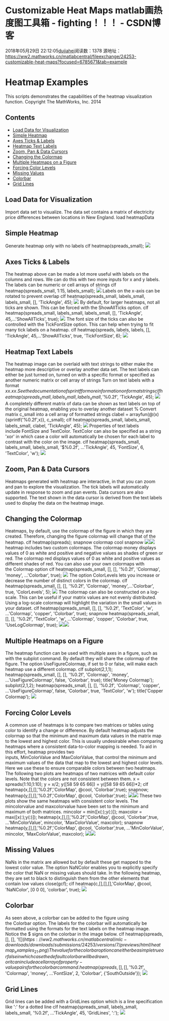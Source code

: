 # Customizable Heat Maps  matlab画热度图工具箱 - fighting！！！ - CSDN博客
2018年05月29日 22:12:05[dujiahei](https://me.csdn.net/dujiahei)阅读数：1378
源地址：https://ww2.mathworks.cn/matlabcentral/fileexchange/24253-customizable-heat-maps?focused=6785671&tab=example
# Heatmap Examples
This scripts demonstrates the capabilities of the heatmap visualization function.
Copyright The MathWorks, Inc. 2014
## Contents
- [Load Data for Visualization](https://ww2.mathworks.cn/matlabcentral/mlc-downloads/downloads/submissions/24253/versions/7/previews/html/heatmap_examples.html?access_key=#1)
- [Simple Heatmap](https://ww2.mathworks.cn/matlabcentral/mlc-downloads/downloads/submissions/24253/versions/7/previews/html/heatmap_examples.html?access_key=#2)
- [Axes Ticks & Labels](https://ww2.mathworks.cn/matlabcentral/mlc-downloads/downloads/submissions/24253/versions/7/previews/html/heatmap_examples.html?access_key=#3)
- [Heatmap Text Labels](https://ww2.mathworks.cn/matlabcentral/mlc-downloads/downloads/submissions/24253/versions/7/previews/html/heatmap_examples.html?access_key=#7)
- [Zoom, Pan & Data Cursors](https://ww2.mathworks.cn/matlabcentral/mlc-downloads/downloads/submissions/24253/versions/7/previews/html/heatmap_examples.html?access_key=#11)
- [Changing the Colormap](https://ww2.mathworks.cn/matlabcentral/mlc-downloads/downloads/submissions/24253/versions/7/previews/html/heatmap_examples.html?access_key=#12)
- [Multiple Heatmaps on a Figure](https://ww2.mathworks.cn/matlabcentral/mlc-downloads/downloads/submissions/24253/versions/7/previews/html/heatmap_examples.html?access_key=#16)
- [Forcing Color Levels](https://ww2.mathworks.cn/matlabcentral/mlc-downloads/downloads/submissions/24253/versions/7/previews/html/heatmap_examples.html?access_key=#17)
- [Missing Values](https://ww2.mathworks.cn/matlabcentral/mlc-downloads/downloads/submissions/24253/versions/7/previews/html/heatmap_examples.html?access_key=#20)
- [Colorbar](https://ww2.mathworks.cn/matlabcentral/mlc-downloads/downloads/submissions/24253/versions/7/previews/html/heatmap_examples.html?access_key=#21)
- [Grid Lines](https://ww2.mathworks.cn/matlabcentral/mlc-downloads/downloads/submissions/24253/versions/7/previews/html/heatmap_examples.html?access_key=#23)
## Load Data for Visualization
Import data set to visualize. The data set contains a matrix of electricity price differences between locations in New England.
load heatmapData
## Simple Heatmap
Generate heatmap only with no labels
clf
heatmap(spreads_small);
![](https://ww2.mathworks.cn/matlabcentral/mlc-downloads/downloads/submissions/24253/versions/7/previews/html/heatmap_examples_01.png)
## Axes Ticks & Labels
The heatmap above can be made a lot more useful with labels on the columns and rows. We can do this with two more inputs for x and y labels. The labels can be numeric or cell arrays of strings
clf
heatmap(spreads_small, 1:15, labels_small);
![](https://ww2.mathworks.cn/matlabcentral/mlc-downloads/downloads/submissions/24253/versions/7/previews/html/heatmap_examples_02.png)
Labels on the x-axis can be rotated to prevent overlap
clf
heatmap(spreads_small, labels_small, labels_small, [], 'TickAngle', 45);
![](https://ww2.mathworks.cn/matlabcentral/mlc-downloads/downloads/submissions/24253/versions/7/previews/html/heatmap_examples_03.png)
By default, for larger heatmaps, not all ticks are shown. This can be forced with the ShowAllTicks option.
clf
heatmap(spreads_small, labels_small, labels_small, [], 'TickAngle', 45,...'ShowAllTicks', true);
![](https://ww2.mathworks.cn/matlabcentral/mlc-downloads/downloads/submissions/24253/versions/7/previews/html/heatmap_examples_04.png)
The font size of the ticks can also be controlled with the TickFontSize option. This can help when trying to fit many tick labels on a heatmap.
clf
heatmap(spreads, labels, labels, [], 'TickAngle', 45,...'ShowAllTicks', true, 'TickFontSize', 6);
![](https://ww2.mathworks.cn/matlabcentral/mlc-downloads/downloads/submissions/24253/versions/7/previews/html/heatmap_examples_05.png)
## Heatmap Text Labels
The heatmap image can be overlaid with text strings to either make the heatmap more descriptive or overlay another data set. The text labels can either be just turned on, turned on with a specific format or specified as another numeric matrix or cell array of strings
Turn on text labels with a format $xx.xx. See the documentation of sprintf for more information on format strings
clf
heatmap(spreads_small, labels_small, labels_small, '$%0.2f', 'TickAngle', 45);
![](https://ww2.mathworks.cn/matlabcentral/mlc-downloads/downloads/submissions/24253/versions/7/previews/html/heatmap_examples_06.png)
A completely different matrix of data can be shown as text labels on top of the original heatmap, enabling you to overlay another dataset
% Convert matrix c_small into a cell array of formatted strings
clabel = arrayfun(@(x){sprintf('%0.2f',x)}, c_small);
clf
heatmap(spreads_small, labels_small, labels_small, clabel, 'TickAngle', 45);
![](https://ww2.mathworks.cn/matlabcentral/mlc-downloads/downloads/submissions/24253/versions/7/previews/html/heatmap_examples_07.png)
Properties of text labels include FontSize and TextColor. TextColor can also be specified as a string 'xor' in which case a color will automatically be chosen for each label to contrast with the color on the image.
clf
heatmap(spreads_small, labels_small, labels_small, '$%0.2f', ...'TickAngle', 45, 'FontSize', 6, 'TextColor', 'w');
![](https://ww2.mathworks.cn/matlabcentral/mlc-downloads/downloads/submissions/24253/versions/7/previews/html/heatmap_examples_08.png)
## Zoom, Pan & Data Cursors
Heatmaps generated with heatmap are interactive, in that you can zoom and pan to explore the visualization. The tick labels will automatically update in response to zoom and pan events. Data cursors are also supported. The text shown in the data cursor is derived from the text labels used to display the data on the heatmap image.
## Changing the Colormap
Heatmaps, by default, use the colormap of the figure in which they are created. Therefore, changing the figure colormap will change that of the heatmap.
clf
heatmap(spreads);
snapnow
colormap cool
snapnow
![](https://ww2.mathworks.cn/matlabcentral/mlc-downloads/downloads/submissions/24253/versions/7/previews/html/heatmap_examples_09.png)![](https://ww2.mathworks.cn/matlabcentral/mlc-downloads/downloads/submissions/24253/versions/7/previews/html/heatmap_examples_10.png)
heatmap includes two custom colormaps. The colormap money displays values of 0 as white and positive and negative values as shades of green or red. The colormap red displays values of 0 as white and positive values as different shades of red. You can also use your own colormaps with the Colormap option
clf
heatmap(spreads_small, [], [], '%0.2f', 'Colormap', 'money', ...'Colorbar', true);
![](https://ww2.mathworks.cn/matlabcentral/mlc-downloads/downloads/submissions/24253/versions/7/previews/html/heatmap_examples_11.png)
The option ColorLevels lets you increase or decrease the number of distinct colors in the colormap.
clf
heatmap(spreads_small, [], [], '%0.2f', 'Colormap', 'money',...'Colorbar', true, 'ColorLevels', 5);
![](https://ww2.mathworks.cn/matlabcentral/mlc-downloads/downloads/submissions/24253/versions/7/previews/html/heatmap_examples_12.png)
The colormap can also be constructed on a log-scale. This can be useful if your matrix values are not evenly distributed. Using a log-scale colormap will highlight the variation in the small values in your dataset.
clf
heatmap(spreads_small, [], [], '%0.2f', 'TextColor', 'w', ...'Colormap', 'copper', 'Colorbar', true);
snapnow
heatmap(spreads_small, [], [], '%0.2f', 'TextColor', 'w', ...'Colormap', 'copper', 'Colorbar', true, 'UseLogColormap', true);
![](https://ww2.mathworks.cn/matlabcentral/mlc-downloads/downloads/submissions/24253/versions/7/previews/html/heatmap_examples_13.png)![](https://ww2.mathworks.cn/matlabcentral/mlc-downloads/downloads/submissions/24253/versions/7/previews/html/heatmap_examples_14.png)
## Multiple Heatmaps on a Figure
The heatmap function can be used with multiple axes in a figure, such as with the subplot command. By default they will share the colormap of the figure. The option UseFigureColormap, if set to 0 or false, will make each heatmap use a different colormap.
clf
subplot(2,1,1);
heatmap(spreads_small, [], [], '%0.2f', 'Colormap', 'money', ...'UseFigureColormap', false, 'Colorbar', true);
title('Money Colormap');
subplot(2,1,2);
heatmap(spreads_small, [], [], '%0.2f', 'Colormap', 'copper', ...'UseFigureColormap', false, 'Colorbar', true, 'TextColor', 'w');
title('Copper Colormap');
![](https://ww2.mathworks.cn/matlabcentral/mlc-downloads/downloads/submissions/24253/versions/7/previews/html/heatmap_examples_15.png)
## Forcing Color Levels
A common use of heatmaps is to compare two matrices or tables using color to identify a change or difference. By default heatmap adjusts the colormap so that the minimum and maximum data values in the matrix map to the lowest and highest color. This is usually undesirable when comparing heatmaps where a consistent data-to-color mapping is needed. To aid in this effort, heatmap provides two inputs, MinColorValue and MaxColorValue, that control the minimum and maximum values of the data that map to the lowest and highest color levels. Here we use these to ensure comparable colors between two heatmaps.
The following two plots are heatmaps of two matrices with default color levels. Note that the colors are not consistent between them.
x = spreads(1:10,1:10);
y = x/2;
y([58 59 65 66]) = y([58 59 65 66])*2;
clf
heatmap(x,[],[],'%0.2f','ColorMap', @cool, 'Colorbar',true);
snapnow;
heatmap(y,[],[],'%0.2f','ColorMap', @cool, 'Colorbar',true);
![](https://ww2.mathworks.cn/matlabcentral/mlc-downloads/downloads/submissions/24253/versions/7/previews/html/heatmap_examples_16.png)![](https://ww2.mathworks.cn/matlabcentral/mlc-downloads/downloads/submissions/24253/versions/7/previews/html/heatmap_examples_17.png)
These two plots show the same heatmaps with consistent color levels. The mincolorvalue and maxcolorvalue have been set to the minimum and maximum of both matrices.
mincolor = min([x(:);y(:)]);
maxcolor = max([x(:);y(:)]);
heatmap(x,[],[],'%0.2f','ColorMap', @cool, 'Colorbar',true, ...'MinColorValue', mincolor, 'MaxColorValue', maxcolor);
snapnow
heatmap(y,[],[],'%0.2f','ColorMap', @cool, 'Colorbar',true, ...'MinColorValue', mincolor, 'MaxColorValue', maxcolor);
![](https://ww2.mathworks.cn/matlabcentral/mlc-downloads/downloads/submissions/24253/versions/7/previews/html/heatmap_examples_18.png)![](https://ww2.mathworks.cn/matlabcentral/mlc-downloads/downloads/submissions/24253/versions/7/previews/html/heatmap_examples_19.png)
## Missing Values
NaNs in the matrix are allowed but by default these get mapped to the lowest color value. The option NaNColor enables you to explicitly specify the color that NaN or missing values should take. In the following heatmap, they are set to black to distinguish them from the other elements that contain low values
close(gcf); clf
heatmap(c,[],[],[],'ColorMap', @cool, 'NaNColor', [0 0 0], 'colorbar', true);
![](https://ww2.mathworks.cn/matlabcentral/mlc-downloads/downloads/submissions/24253/versions/7/previews/html/heatmap_examples_20.png)
## Colorbar
As seen above, a colorbar can be added to the figure using the Colorbar option. The labels for the colorbar will automatically be formatted using the formats for the text labels on the heatmap image. Notice the $ signs on the colorbar in the image below.
clf
heatmap(spreads, [], [], '$%0.2f', 'Colormap', 'money', ...'FontSize', 2, 'Colorbar', true);
![](https://ww2.mathworks.cn/matlabcentral/mlc-downloads/downloads/submissions/24253/versions/7/previews/html/heatmap_examples_21.png)
The value for the colorbar option can either be a simple true or false in which case the default colorbar will be drawn, or it can include a cell array of property-value pairs for the colorbar command.
heatmap(spreads, [], [], '$%0.2f', 'Colormap', 'money', ...'FontSize', 2, 'Colorbar', {'SouthOutside'});
![](https://ww2.mathworks.cn/matlabcentral/mlc-downloads/downloads/submissions/24253/versions/7/previews/html/heatmap_examples_22.png)
## Grid Lines
Grid lines can be added with a GridLines option which is a line specification like ':' for a dotted line
clf
heatmap(spreads_small, labels_small, labels_small, '%0.2f', ...'TickAngle', 45, 'GridLines', ':');
![](https://ww2.mathworks.cn/matlabcentral/mlc-downloads/downloads/submissions/24253/versions/7/previews/html/heatmap_examples_23.png)
